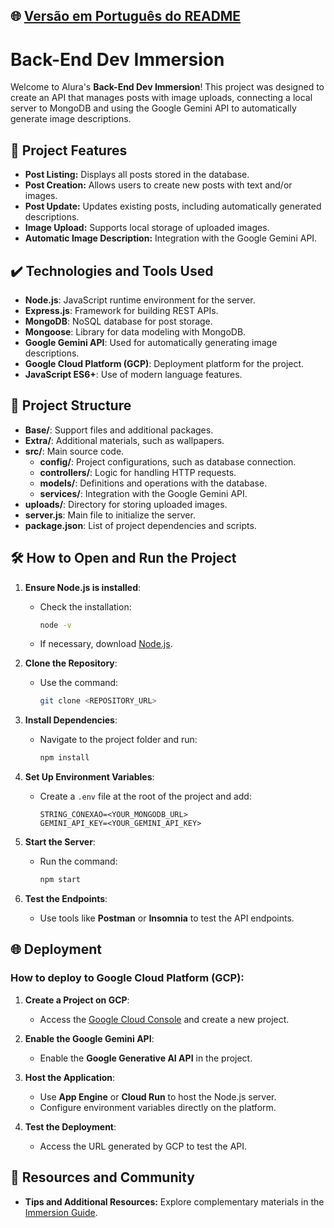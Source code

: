 ## 🌐 [Versão em Português do README](README.md)

# Back-End Dev Immersion

Welcome to Alura's **Back-End Dev Immersion**! This project was designed to create an API that manages posts with image uploads, connecting a local server to MongoDB and using the Google Gemini API to automatically generate image descriptions.

## 🔨 Project Features

- **Post Listing:** Displays all posts stored in the database.
- **Post Creation:** Allows users to create new posts with text and/or images.
- **Post Update:** Updates existing posts, including automatically generated descriptions.
- **Image Upload:** Supports local storage of uploaded images.
- **Automatic Image Description:** Integration with the Google Gemini API.

## ✔️ Technologies and Tools Used

- **Node.js**: JavaScript runtime environment for the server.
- **Express.js**: Framework for building REST APIs.
- **MongoDB**: NoSQL database for post storage.
- **Mongoose**: Library for data modeling with MongoDB.
- **Google Gemini API**: Used for automatically generating image descriptions.
- **Google Cloud Platform (GCP)**: Deployment platform for the project.
- **JavaScript ES6+**: Use of modern language features.

## 📁 Project Structure

- **Base/**: Support files and additional packages.
- **Extra/**: Additional materials, such as wallpapers.
- **src/**: Main source code.
   - **config/**: Project configurations, such as database connection.
   - **controllers/**: Logic for handling HTTP requests.
   - **models/**: Definitions and operations with the database.
   - **services/**: Integration with the Google Gemini API.
- **uploads/**: Directory for storing uploaded images.
- **server.js**: Main file to initialize the server.
- **package.json**: List of project dependencies and scripts.

## 🛠️ How to Open and Run the Project

1. **Ensure Node.js is installed**:
   - Check the installation:
     ```bash
     node -v
     ```
   - If necessary, download [Node.js](https://nodejs.org/).

2. **Clone the Repository**:
   - Use the command:
     ```bash
     git clone <REPOSITORY_URL>
     ```

3. **Install Dependencies**:
   - Navigate to the project folder and run:
     ```bash
     npm install
     ```

4. **Set Up Environment Variables**:
   - Create a `.env` file at the root of the project and add:
     ```env
     STRING_CONEXAO=<YOUR_MONGODB_URL>
     GEMINI_API_KEY=<YOUR_GEMINI_API_KEY>
     ```

5. **Start the Server**:
   - Run the command:
     ```bash
     npm start
     ```

6. **Test the Endpoints**:
   - Use tools like **Postman** or **Insomnia** to test the API endpoints.

## 🌐 Deployment

### How to deploy to Google Cloud Platform (GCP):

1. **Create a Project on GCP**:
   - Access the [Google Cloud Console](https://console.cloud.google.com/) and create a new project.

2. **Enable the Google Gemini API**:
   - Enable the **Google Generative AI API** in the project.

3. **Host the Application**:
   - Use **App Engine** or **Cloud Run** to host the Node.js server.
   - Configure environment variables directly on the platform.

4. **Test the Deployment**:
   - Access the URL generated by GCP to test the API.

## 📲 Resources and Community

- **Tips and Additional Resources:** Explore complementary materials in the [Immersion Guide](https://www.notion.so/Imers-o-Dev-Back-End-Guia-de-Mergulho-31067142b5d54643a32edbb158f8e681?pvs=21).
